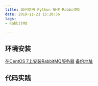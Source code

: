 ```yaml
---
title: 如何使用 Python 操作 RabbitMQ
date: 2019-11-21 15:20:56
tags:
- RabbitMQ

---
```

## 环境安装
[在CentOS 7上安装RabbitMQ服务器](https://www.linuxprobe.com/install-rabbitmq-on-centos-7.html)
[备份地址](https://www.howtoing.com/how-to-install-rabbitmq-server-on-centos-7/)

## 代码实践
[](https://www.rabbitmq.com/tutorials/tutorial-one-python.html)